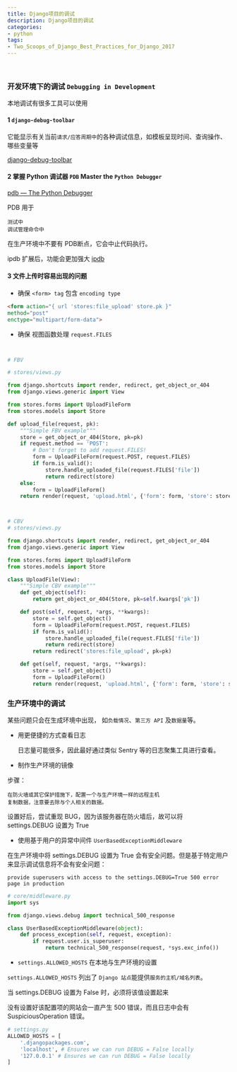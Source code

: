 ```yaml
---
title: Django项目的调试
description: Django项目的调试
categories:
- python
tags:
- Two_Scoops_of_Django_Best_Practices_for_Django_2017
---
```



<br>

### 开发环境下的调试 `Debugging in Development`

本地调试有很多工具可以使用

#### 1 `django-debug-toolbar`

它能显示有关当前`请求/应答周期中`的各种调试信息，如模板呈现时间、查询操作、哪些变量等


[django-debug-toolbar](https://pypi.org/project/django-debug-toolbar/)


#### 2 掌握 Python 调试器 `PDB` Master the `Python Debugger`

[pdb — The Python Debugger](https://docs.python.org/3/library/pdb.html)

PDB 用于
    
    测试中
    调试管理命令中
    
在生产环境中不要有 PDB断点，它会中止代码执行。

ipdb 扩展后，功能会更加强大
[ipdb](https://pypi.org/project/ipdb/)


#### 3 文件上传时容易出现的问题

- 确保  `<form> tag` 包含 `encoding type`

```html
<form action="{ url 'stores:file_upload' store.pk }"
method="post"
enctype="multipart/form-data">
```

- 确保 视图函数处理 `request.FILES`

```python


# FBV

# stores/views.py

from django.shortcuts import render, redirect, get_object_or_404
from django.views.generic import View

from stores.forms import UploadFileForm
from stores.models import Store

def upload_file(request, pk):
    """Simple FBV example"""
    store = get_object_or_404(Store, pk=pk)
    if request.method == 'POST':
        # Don't forget to add request.FILES!
        form = UploadFileForm(request.POST, request.FILES)
        if form.is_valid():
            store.handle_uploaded_file(request.FILES['file'])
            return redirect(store)
    else:
        form = UploadFileForm()
    return render(request, 'upload.html', {'form': form, 'store': store})



# CBV
# stores/views.py

from django.shortcuts import render, redirect, get_object_or_404
from django.views.generic import View

from stores.forms import UploadFileForm
from stores.models import Store

class UploadFile(View):
    """Simple CBV example"""
    def get_object(self):
        return get_object_or_404(Store, pk=self.kwargs['pk'])

    def post(self, request, *args, **kwargs):
        store = self.get_object()
        form = UploadFileForm(request.POST, request.FILES)
        if form.is_valid():
            store.handle_uploaded_file(request.FILES['file'])
            return redirect(store)
        return redirect('stores:file_upload', pk=pk)

    def get(self, request, *args, **kwargs):
        store = self.get_object()
        form = UploadFileForm()
        return render(request, 'upload.html', {'form': form, 'store': store})

```


### 生产环境中的调试

某些问题只会在生成环境中出现， 如`负载情况`、`第三方 API` 及`数据量`等。


- 用更便捷的方式查看日志


    日志量可能很多，因此最好通过类似 Sentry 等的日志聚集工具进行查看。


- 制作生产环境的镜像

步骤：
    
    在防火墙或其它保护措施下，配置一个与生产环境一样的远程主机
    复制数据，注意要去除与个人相关的数据。

设置好后，尝试重现 BUG，因为该服务器在防火墙后，故可以将 settings.DEBUG 设置为 True



- 使用基于用户的异常中间件 `UserBasedExceptionMiddleware`

在生产环境中将 settings.DEBUG 设置为 True 会有安全问题。但是基于特定用户来显示调试信息将不会有安全问题：

    provide superusers with access to the settings.DEBUG=True 500 error page in production

```python
# core/middleware.py
import sys

from django.views.debug import technical_500_response

class UserBasedExceptionMiddleware(object):
    def process_exception(self, request, exception):
        if request.user.is_superuser:
            return technical_500_response(request, *sys.exc_info())

```

- `settings.ALLOWED_HOSTS` 在本地与生产环境的设置

`settings.ALLOWED_HOSTS` 列出了 `Django 站点`能提供`服务的主机/域名列表`。

当 settings.DEBUG 设置为 False 时，必须将该值设置起来

没有设置好该配置项的网站会一直产生 500 错误，而且日志中会有 SuspiciousOperation 错误。

```python
# settings.py
ALLOWED_HOSTS = [
    '.djangopackages.com',
    'localhost', # Ensures we can run DEBUG = False locally
    '127.0.0.1' # Ensures we can run DEBUG = False locally
]


```








